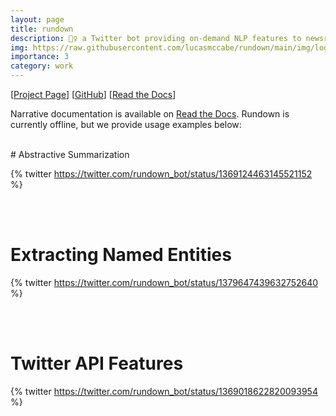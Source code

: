 ```yaml
---
layout: page
title: rundown
description: 🏃‍♀️ a Twitter bot providing on-demand NLP features to newsreaders
img: https://raw.githubusercontent.com/lucasmccabe/rundown/main/img/logo_large.png
importance: 3
category: work
---
```


[<a href="https://lucasmccabe.github.io/rundown/">Project Page</a>]  [<a href="https://github.com/lucasmccabe/rundown">GitHub</a>]  [<a href="https://rundown.readthedocs.io/en/latest/">Read the Docs</a>]


Narrative documentation is available on <a href="https://rundown.readthedocs.io/en/latest/">Read the Docs</a>. Rundown is currently offline, but we provide usage examples below:

<br />
# Abstractive Summarization

{% twitter https://twitter.com/rundown_bot/status/1369124463145521152 %}

<br /><br />
# Extracting Named Entities

{% twitter https://twitter.com/rundown_bot/status/1379647439632752640 %}

<br /><br />
# Twitter API Features

{% twitter https://twitter.com/rundown_bot/status/1369018622820093954 %}
